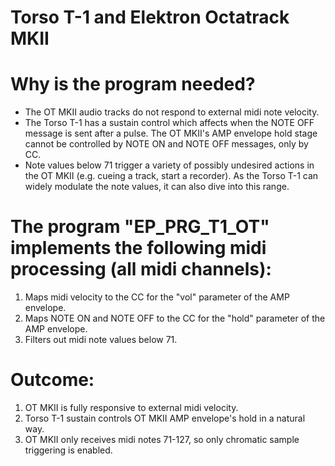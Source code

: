 # Torso T-1 and Elektron Octatrack MKII 

# Why is the program needed?
- The OT MKII audio tracks do not respond to external midi note velocity.
- The Torso T-1 has a sustain control which affects when the NOTE OFF message is sent after a pulse. The OT MKII's AMP envelope hold stage cannot be controlled by NOTE ON and NOTE OFF messages, only by CC.
- Note values below 71 trigger a variety of possibly undesired actions in the OT MKII (e.g. cueing a track, start a recorder). As the Torso T-1 can widely modulate the note values, it can also dive into this range.  

# The program "EP_PRG_T1_OT" implements the following midi processing (all midi channels):
1) Maps midi velocity to the CC for the "vol" parameter of the AMP envelope.
2) Maps NOTE ON and NOTE OFF to the CC for the "hold" parameter of the AMP envelope.
3) Filters out midi note values below 71.

# Outcome:
1) OT MKII is fully responsive to external midi velocity.
2) Torso T-1 sustain controls OT MKII AMP envelope's hold in a natural way.
3) OT MKII only receives midi notes 71-127, so only chromatic sample triggering is enabled.


